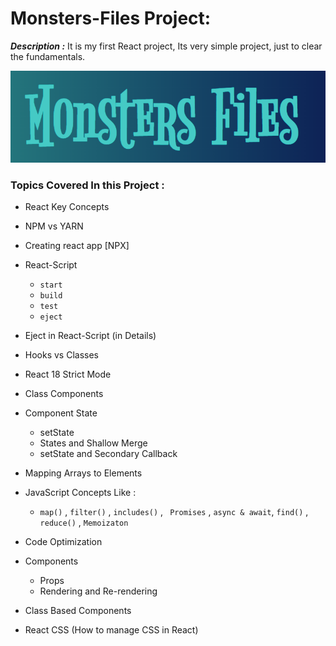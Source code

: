 # Monsters-Files Project:
***Description :*** It is my first React project,  Its very simple project, just to clear the fundamentals.

![](./src/img/banner-img.png)

### Topics Covered In this Project :
- React Key Concepts
- NPM vs YARN
- Creating react app [NPX]
- React-Script
  - `start` 
  - `build` 
  - `test` 
  - `eject`
- Eject in React-Script (in Details)
- Hooks vs Classes
- React 18 Strict Mode
- Class Components
- Component State
  - setState
  - States and Shallow Merge
  - setState and Secondary Callback
- Mapping Arrays to Elements
- JavaScript Concepts Like :
  - `map()` , `filter()` , `includes()` , ` Promises` , `async & await`, `find()` , `reduce()` , `Memoizaton`

- Code Optimization
- Components
  - Props
  - Rendering and Re-rendering
- Class Based Components
- React CSS (How to manage CSS in React)

